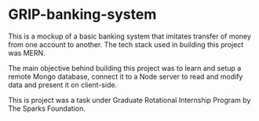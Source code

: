 # GRIP-banking-system

This is a mockup of a basic banking system that imitates transfer of money from one account to another. The tech stack used in building this project was MERN.

The main objective behind building this project was to learn and setup a remote Mongo database, connect it to a Node server to read and modify data and present it on client-side.

This is project was a task under Graduate Rotational Internship Program by The Sparks Foundation.
